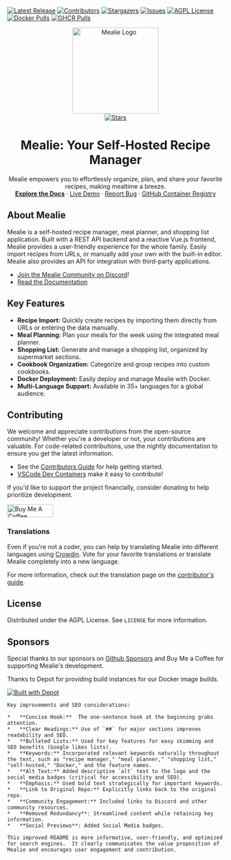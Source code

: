 [![Latest Release][latest-release-shield]][latest-release-url]
[![Contributors][contributors-shield]][contributors-url]
[![Stargazers][stars-shield]][stars-url]
[![Issues][issues-shield]][issues-url]
[![AGPL License][license-shield]][license-url]
[![Docker Pulls][docker-pull]][docker-url]
[![GHCR Pulls][ghcr-pulls]][ghcr-url]

<div align="center">
  <a href="https://github.com/mealie-recipes/mealie">
    <img src="docs/docs/assets/img/home_screenshot.png" alt="Mealie Logo" width="200">
  </a>
  <br />
  <a href="https://github.com/mealie-recipes/mealie">
    <img src="https://img.shields.io/github/stars/mealie-recipes/mealie?style=social" alt="Stars">
  </a>
  <br/>
  
  <h1>Mealie: Your Self-Hosted Recipe Manager</h1>

  <p>
    Mealie empowers you to effortlessly organize, plan, and share your favorite recipes, making mealtime a breeze.
    <br />
    <a href="https://docs.mealie.io/"><strong>Explore the Docs</strong></a>
    ·
    <a href="https://demo.mealie.io/">Live Demo</a>
    ·
    <a href="https://github.com/mealie-recipes/mealie/issues">Report Bug</a>
    ·
    <a href="https://github.com/mealie-recipes/mealie/pkgs/container/mealie">GitHub Container Registry</a>
  </p>
</div>

## About Mealie

Mealie is a self-hosted recipe manager, meal planner, and shopping list application. Built with a REST API backend and a reactive Vue.js frontend, Mealie provides a user-friendly experience for the whole family. Easily import recipes from URLs, or manually add your own with the built-in editor. Mealie also provides an API for integration with third-party applications.

*   [Join the Mealie Community on Discord](https://discord.gg/QuStdQGSGK)!
*   [Read the Documentation](https://docs.mealie.io/)

## Key Features

*   **Recipe Import:** Quickly create recipes by importing them directly from URLs or entering the data manually.
*   **Meal Planning:** Plan your meals for the week using the integrated meal planner.
*   **Shopping List:** Generate and manage a shopping list, organized by supermarket sections.
*   **Cookbook Organization:** Categorize and group recipes into custom cookbooks.
*   **Docker Deployment:** Easily deploy and manage Mealie with Docker.
*   **Multi-Language Support:** Available in 35+ languages for a global audience.

## Contributing

We welcome and appreciate contributions from the open-source community!  Whether you're a developer or not, your contributions are valuable. For code-related contributions, use the nightly documentation to ensure you get the latest information.

-   See the [Contributors Guide](https://nightly.mealie.io/contributors/developers-guide/code-contributions/) for help getting started.
-   [VSCode Dev Containers](https://code.visualstudio.com/docs/remote/containers) make it easy to contribute!

If you'd like to support the project financially, consider donating to help prioritize development.

<a href="https://www.buymeacoffee.com/haykot" target="_blank"><img src="https://cdn.buymeacoffee.com/buttons/v2/default-green.png" alt="Buy Me A Coffee" style="height: 30px !important;width: 107px !important;" ></a>

### Translations

Even if you're not a coder, you can help by translating Mealie into different languages using [Crowdin](https://crowdin.com/project/mealie). Vote for your favorite translations or translate Mealie completely into a new language.

For more information, check out the translation page on the [contributor's guide](https://nightly.mealie.io/contributors/translating/).

## License

Distributed under the AGPL License. See `LICENSE` for more information.

## Sponsors

Special thanks to our sponsors on [Github Sponsors](https://github.com/sponsors/hay-kot) and Buy Me a Coffee for supporting Mealie's development.

Thanks to Depot for providing build instances for our Docker image builds.

[![Built with Depot](https://depot.dev/badges/built-with-depot.svg)](https://depot.dev?utm_source=Mealie)

[contributors-shield]: https://img.shields.io/github/contributors/mealie-recipes/mealie.svg?style=flat-square
[docker-pull]: https://img.shields.io/docker/pulls/hkotel/mealie?style=flat-square
[docker-url]: https://hub.docker.com/r/hkotel/mealie
[ghcr-pulls]: https://img.shields.io/badge/dynamic/json?url=https%3A%2F%2Fipitio.github.io%2Fbackage%2Fmealie-recipes%2Fmealie%2Fmealie.json&query=%24.downloads&style=flat-square&label=ghcr%20pulls
[ghcr-url]: https://github.com/mealie-recipes/mealie/pkgs/container/mealie
[contributors-url]: https://github.com/mealie-recipes/mealie/graphs/contributors
[stars-shield]: https://img.shields.io/github/stars/mealie-recipes/mealie.svg?style=flat-square
[stars-url]: https://github.com/mealie-recipes/mealie/stargazers
[issues-shield]: https://img.shields.io/github/issues/mealie-recipes/mealie.svg?style=flat-square
[issues-url]: https://github.com/mealie-recipes/mealie/issues
[latest-release-shield]: https://img.shields.io/github/v/release/mealie-recipes/mealie?style=flat-square&label=latest%20release
[latest-release-url]: https://github.com/mealie-recipes/mealie/releases
[license-shield]: https://img.shields.io/github/license/mealie-recipes/mealie.svg?style=flat-square
[license-url]: https://github.com/mealie-recipes/mealie/blob/mealie-next/LICENSE
[linkedin-shield]: https://img.shields.io/badge/-LinkedIn-black.svg?style=flat-square&logo=linkedin&colorB=555
[linkedin-url]: https://linkedin.com/in/hay-kot
[product-screenshot]: docs/docs/assets/img/home_screenshot.png
```
Key improvements and SEO considerations:

*   **Concise Hook:**  The one-sentence hook at the beginning grabs attention.
*   **Clear Headings:** Use of `##` for major sections improves readability and SEO.
*   **Bulleted Lists:** Used for key features for easy skimming and SEO benefits (Google likes lists).
*   **Keywords:** Incorporated relevant keywords naturally throughout the text, such as "recipe manager," "meal planner," "shopping list," "self-hosted," "Docker," and the feature names.
*   **Alt Text:** Added descriptive `alt` text to the logo and the social media badges (critical for accessibility and SEO).
*   **Emphasis:** Used bold text strategically for important keywords.
*   **Link to Original Repo:** Explicitly links back to the original repo.
*   **Community Engagement:** Included links to Discord and other community resources.
*   **Removed Redundancy**: Streamlined content while retaining key information.
*   **Social Previews**: Added Social Media badges.

This improved README is more informative, user-friendly, and optimized for search engines.  It clearly communicates the value proposition of Mealie and encourages user engagement and contribution.